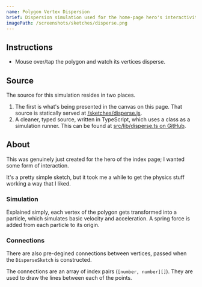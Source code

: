 ```yaml
---
name: Polygon Vertex Dispersion
brief: Dispersion simulation used for the home-page hero's interactivity. Simulate each vertex of a polygon as a particle, apply a repel force from the mouse, and a spring force to the origin.
imagePath: /screenshots/sketches/disperse.png
---
```


## Instructions

-   Mouse over/tap the polygon and watch its vertices disperse.

## Source

The source for this simulation resides in two places.

1. The first is what's being presented in the canvas on this page. That source is statically served at [/sketches/disperse.js](/sketches/disperse.js).
2. A cleaner, typed source, written in TypeScript, which uses a class as a simulation runner. This can be found at [src/lib/disperse.ts on GitHub](https://github.com/flmng0/flmng0.github.io/blob/main/src/lib/disperse.ts).

## About

This was genuinely just created for the hero of the index page; I wanted some form of interaction.

It's a pretty simple sketch, but it took me a while to get the physics stuff working a way that I liked.

### Simulation

Explained simply, each vertex of the polygon gets transformed into a particle, which simulates basic velocity and acceleration. A spring force is added from each particle to its origin.

### Connections

There are also pre-degined connections between vertices, passed when the `DisperseSketch` is constructed.

The connections are an array of index pairs (`[number, number][]`). They are used to draw the lines between each of the points.
